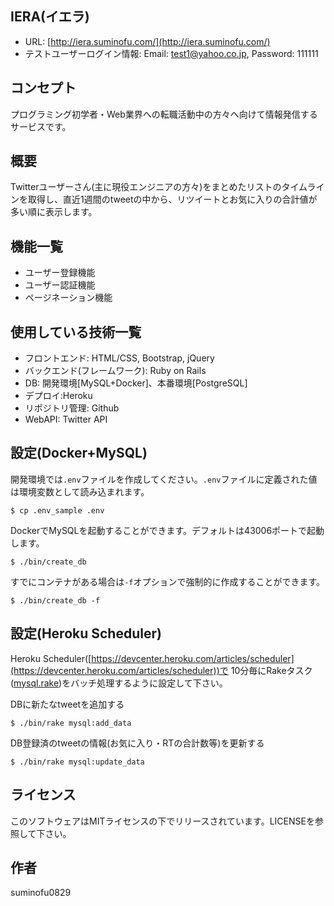  ## IERA(イエラ)

 

- URL: [http://iera.suminofu.com/](http://iera.suminofu.com/)
- テストユーザーログイン情報: Email: test1@yahoo.co.jp, Password: 111111

 ## コンセプト
プログラミング初学者・Web業界への転職活動中の方々へ向けて情報発信するサービスです。

 ## 概要
Twitterユーザーさん(主に現役エンジニアの方々)をまとめたリストのタイムラインを取得し、直近1週間のtweetの中から、リツイートとお気に入りの合計値が多い順に表示します。

 ## 機能一覧
- ユーザー登録機能
- ユーザー認証機能
- ページネーション機能

 ## 使用している技術一覧
- フロントエンド: HTML/CSS, Bootstrap, jQuery
- バックエンド(フレームワーク): Ruby on Rails
- DB: 開発環境[MySQL+Docker]、本番環境[PostgreSQL]
- デプロイ:Heroku
- リポジトリ管理: Github
- WebAPI: Twitter API

## 設定(Docker+MySQL)

開発環境では`.env`ファイルを作成してください。`.env`ファイルに定義された値は環境変数として読み込まれます。
```
$ cp .env_sample .env
```
DockerでMySQLを起動することができます。デフォルトは43006ポートで起動します。
```
$ ./bin/create_db
```
すでにコンテナがある場合は`-f`オプションで強制的に作成することができます。
```
$ ./bin/create_db -f
```

## 設定(Heroku Scheduler)
Heroku Scheduler([https://devcenter.heroku.com/articles/scheduler](https://devcenter.heroku.com/articles/scheduler))で
10分毎にRakeタスク([mysql.rake](https://github.com/suminofu0829/tweet_fav_and_rt_count.app/blob/master/lib/tasks/mysql.rake "mysql.rake"))をバッチ処理するように設定して下さい。

DBに新たなtweetを追加する
```
$ ./bin/rake mysql:add_data
```
DB登録済のtweetの情報(お気に入り・RTの合計数等)を更新する
```
$ ./bin/rake mysql:update_data
```


## ライセンス

このソフトウェアはMITライセンスの下でリリースされています。LICENSEを参照して下さい。

  

## 作者

suminofu0829